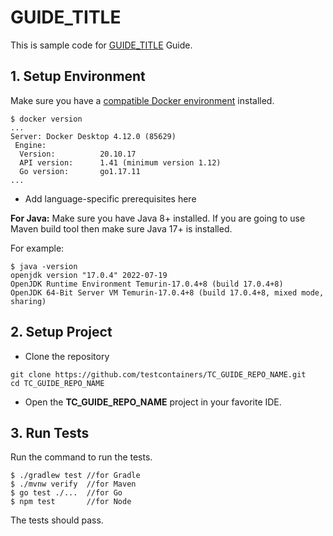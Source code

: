 # GUIDE_TITLE

This is sample code for [GUIDE_TITLE](https://testcontainers.com/guides/GUIDE_URL) Guide.

## 1. Setup Environment
Make sure you have a [compatible Docker environment](https://www.testcontainers.org/supported_docker_environment/) installed.

```shell
$ docker version
...
Server: Docker Desktop 4.12.0 (85629)
 Engine:
  Version:          20.10.17
  API version:      1.41 (minimum version 1.12)
  Go version:       go1.17.11
...
```

* Add language-specific prerequisites here

**For Java:**
Make sure you have Java 8+ installed.
If you are going to use Maven build tool then make sure Java 17+ is installed.

For example:

```shell
$ java -version
openjdk version "17.0.4" 2022-07-19
OpenJDK Runtime Environment Temurin-17.0.4+8 (build 17.0.4+8)
OpenJDK 64-Bit Server VM Temurin-17.0.4+8 (build 17.0.4+8, mixed mode, sharing)
```

## 2. Setup Project

* Clone the repository

```shell
git clone https://github.com/testcontainers/TC_GUIDE_REPO_NAME.git
cd TC_GUIDE_REPO_NAME
```

* Open the **TC_GUIDE_REPO_NAME** project in your favorite IDE.

## 3. Run Tests

Run the command to run the tests.

```shell
$ ./gradlew test //for Gradle
$ ./mvnw verify  //for Maven
$ go test ./...  //for Go
$ npm test       //for Node
```

The tests should pass.
